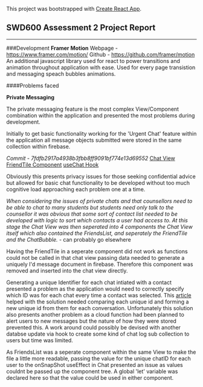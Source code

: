 This project was bootstrapped with [Create React App](https://github.com/facebook/create-react-app).

## 	SWD600 Assessment 2 Project Report
----
###Development
**Framer Motion** 
Webpage - https://www.framer.com/motion/
Github - https://github.com/framer/motion
An additional javascript library used for react to power transitions and animation throughout application with ease. Used for every page transistion and messaging speach bubbles animations.


####Problems faced

**Private Messaging** 

The private messaging feature is the most complex View/Component combination within the application and presented the most problems during development. 

Initially to get basic functionality working for the 'Urgent Chat' feature within the application all message objects submitted were stored in the same collection within firebase. 

*Commit - 7fdfb2917a4938b3fbb8ff9091bf774e13d69552*
[Chat View](https://github.com/FullerJam/counselling_react_app/blob/7fdfb2917a4938b3fbb8ff9091bf774e13d69552/src/Views/Chat.js)
[FriendTile Component](https://github.com/FullerJam/counselling_react_app/blob/7fdfb2917a4938b3fbb8ff9091bf774e13d69552/src/Components/FriendTile.js)
[useChat Hook](https://github.com/FullerJam/counselling_react_app/blob/7fdfb2917a4938b3fbb8ff9091bf774e13d69552/src/services/firebase/useChat.js)

Obviously this presents privacy issues for those seeking confidential advice but allowed for basic chat functionality to be developed without too much cognitive load approaching each problem one at a time. 

*When considering the issues of private chats and that counsellors need to be able to chat to many students but students need only talk to the counsellor it was obvious that some sort of contact list needed to be developed with logic to sort which contacts a user had access to. At this stage the Chat View was then seperated into 4 components the Chat View itself which also contained the FriendsList, and seperately the FriendTile and the ChatBubble.* - can probably go elsewhere

Having the FriendTile in a seperate component did not work as functions could not be called in that chat view passing data needed to generate a uniquely I'd message document in firebase. Therefore this component was removed and inserted into the chat view directly.

Generating a unique Identifier for each chat intiated with a contact presented a problem as the application would need to correctly specify which ID was for each chat every time a contact was selected. This [article](https://medium.com/@ngengesenior/database-structure-of-one-to-one-chat-app-with-firebase-93f813184dfe) helped with the solution needed comparing each unique id and forming a new unique id from them for each conversation. Unfortunately this solution also presents another problem as a cloud function had been planned to alert users to new messages but the nature of how they were stored prevented this. A work around could possibly be devised with another databse update via hook to create some kind of chat log sub collection to users but time was limited. 

As FriendsList was a seperate component within the same View to make the file a little more readable, passing the value for the unique chatID for each user to the onSnapShot useEffect in Chat presented an issue as values couldnt be passed up the component tree. A global 'let' variable was declared here so that the value could be used in either component.  









